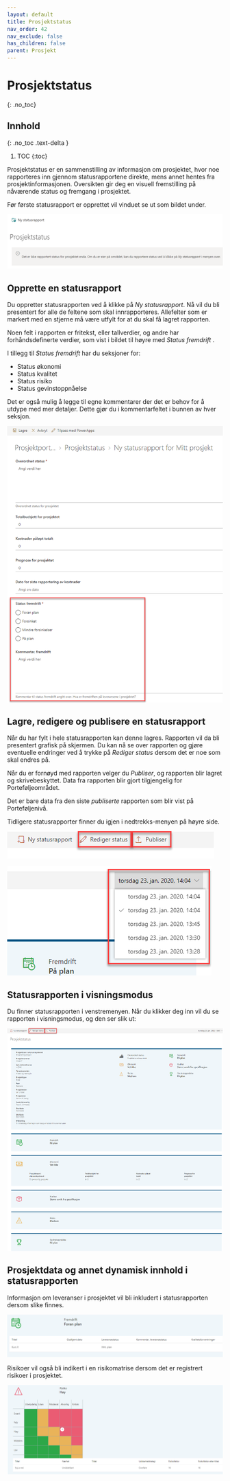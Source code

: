 ```yaml
---
layout: default
title: Prosjektstatus
nav_order: 42
nav_exclude: false
has_children: false
parent: Prosjekt
---
```


# Prosjektstatus
{: .no_toc}

## Innhold
{: .no_toc .text-delta }

1. TOC
{:toc}

Prosjektstatus er en sammenstilling av informasjon om prosjektet, hvor noe rapporteres inn gjennom statusrapportene direkte, mens annet hentes fra prosjektinformasjonen. Oversikten gir deg en visuell fremstilling på nåværende status og fremgang i prosjektet.

Før første statusrapport er opprettet vil vinduet se ut som bildet under.

![](./media/nystatusrapport.png)

## Opprette en statusrapport

Du oppretter statusrapporten ved å klikke på *Ny statusrapport*. Nå vil du bli presentert for alle de feltene som skal innrapporteres. Allefelter som er markert med en stjerne må være utfylt for at du skal få lagret rapporten.

Noen felt i rapporten er fritekst, eller tallverdier, og andre har forhåndsdefinerte verdier, som vist i bildet til høyre med *Status fremdrift* .

I tillegg til *Status fremdrift* har du seksjoner for:

  - Status økonomi
  - Status kvalitet
  - Status risiko
  - Status gevinstoppnåelse

Det er også mulig å legge til egne kommentarer der det er behov for å utdype med mer detaljer. Dette gjør du i kommentarfeltet i bunnen av hver seksjon.

![](./media/image50.png)

## Lagre, redigere og publisere en statusrapport

Når du har fylt i hele statusrapporten kan denne lagres. Rapporten vil da bli presentert grafisk på skjermen. Du kan nå se over rapporten og gjøre eventuelle endringer ved å trykke på *Rediger status* dersom det er noe som skal endres på.

Når du er fornøyd med rapporten velger du *Publiser*, og rapporten blir lagret og skrivebeskyttet. Data fra rapporten blir gjort tilgjengelig for Porteføljeområdet.

Det er bare data fra den siste *publiserte* rapporten som blir vist på Porteføljenivå.

Tidligere statusrapporter finner du igjen i nedtrekks-menyen på høyre side.

![](./media/image51.png) 

![](./media/image52.png)

## Statusrapporten i visningsmodus

Du finner statusrapporten i venstremenyen. Når du klikker deg inn vil du se rapporten i visningsmodus, og den ser slik ut:

![](./media/image53.png)

## Prosjektdata og annet dynamisk innhold i statusrapporten

Informasjon om leveranser i prosjektet vil bli inkludert i
statusrapporten dersom slike finnes.

![](./media/image54.png)

Risikoer vil også bli indikert i en risikomatrise dersom det er
registrert risikoer i prosjektet.

![](./media/image55.png)
